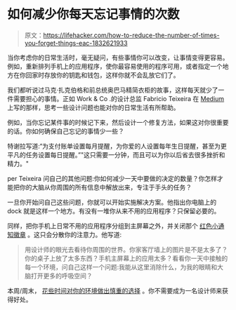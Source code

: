 # 如何减少你每天忘记事情的次数

> 原文：<https://lifehacker.com/how-to-reduce-the-number-of-times-you-forget-things-eac-1832621933>

当你考虑你的日常生活时，毫无疑问，有些事情你可以改变，让事情变得更容易。例如，重新排列手机上的应用程序，使你最容易使用的程序可用，或者指定一个地方在你回家时存放你的钥匙和钱包，这样你就不会乱放它们了。



我们都听说过马克·扎克伯格和前总统奥巴马精简衣柜的故事，这样每天就少了一件需要担心的事情。正如 Work & Co .的设计总监 Fabricio Teixeira 在 [Medium](https://uxdesign.cc/why-are-you-not-designing-your-day-to-day-experience-269ec91d7d7) 上写的那样，思考一些设计问题也能对你的日常生活有所帮助。

例如，当你忘记某件事的时候记下来，然后设计一个修复方法，如果这对你很重要的话。你如何确保自己忘记的事情少一些？

特谢拉写道:“为支付账单设置每月提醒，为你爱的人设置每年生日提醒，甚至为更平凡的任务设置每日提醒。”"这只需要一分钟，而且可以为你以后省去很多挫折和精力。"

per Teixeira 问自己的其他问题:你如何减少一天中要做的决定的数量？你怎样才能把你的大脑从你周围的所有信息中解放出来，专注于手头的任务？

一旦你开始问自己这些问题，你就可以开始实施解决方案。他指出你电脑上的 dock 就是这样一个地方。有没有一堆你从来不用的应用程序？只保留必要的。

同样，把你手机上日常不用的应用程序分组到主屏幕之外，并关闭那个 [红色小通知徽章](https://lifehacker.com/your-notifications-are-lying-to-you-1829334172) 。这只会分散你的注意力。他写道:

> 用设计师的眼光去看待你周围的世界。你家客厅墙上的图片是不是太多了？你的桌子上放了太多东西？手机主屏幕上的应用太多？看看你一天中接触的每一个环境，问自己这样一个问题:我能从这里消除什么，为我的眼睛和大脑打开更多的呼吸空间？

本周/周末， [花些时间对你的环境做出慎重的选择](https://twocents.lifehacker.com/schedule-a-personal-inventory-day-each-month-1821807681) 。你不需要成为一名设计师来获得好处。
